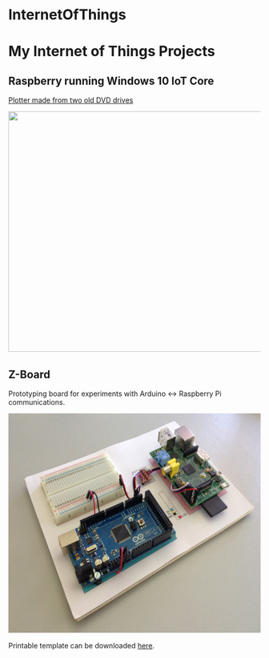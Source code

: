 InternetOfThings
================

# My Internet of Things Projects #

## Raspberry running Windows 10 IoT Core ##
[Plotter made from two old DVD drives](https://github.com/cazacov/InternetOfThings/tree/master/PlotterWin10)

[<img src="https://github.com/cazacov/InternetOfThings/blob/master/PlotterWin10/img/plotter.jpg?raw=true" width="720" height="480"/>](PlotterWin10 "Plotter running Windows 10 IoT")



## Z-Board ##
Prototyping board for experiments with Arduino <-> Raspberry Pi communications.

<img src="Communication/DevBoard/ZBoard_Pro.png?raw=true" alt="Z-Board" width="640" height="438"/>

Printable template can be downloaded [here](Communication/DevBoard/DevBoard_Template.svg?raw=true).
